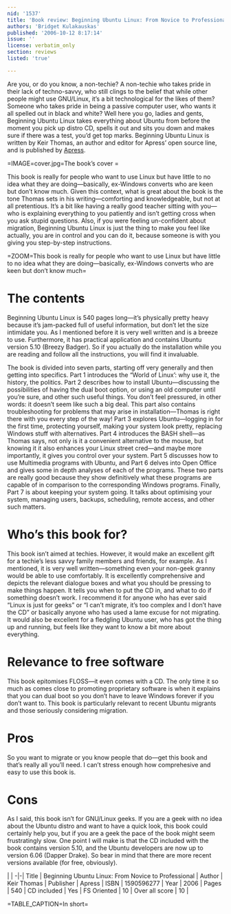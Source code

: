 ```yaml
---
nid: '1537'
title: 'Book review: Beginning Ubuntu Linux: From Novice to Professional <i>by Keir Thomas</i>'
authors: 'Bridget Kulakauskas'
published: '2006-10-12 8:17:14'
issue: ''
license: verbatim_only
section: reviews
listed: 'true'

---
```

Are you, or do you know, a non-techie? A non-techie who takes pride in their lack of techno-savvy, who still clings to the belief that while other people might use GNU/Linux, it’s a bit technological for the likes of them? Someone who takes pride in being a passive computer user, who wants it all spelled out in black and white? Well here you go, ladies and gents, Beginning Ubuntu Linux takes everything about Ubuntu from before the moment you pick up distro CD, spells it out and sits you down and makes sure if there was a test, you’d get top marks. Beginning Ubuntu Linux is written by Keir Thomas, an author and editor for Apress’ open source line, and is published by [Apress](http://www.apress.com/).


=IMAGE=cover.jpg=The book’s cover =

This book is really for people who want to use Linux but have little to no idea what they are doing—basically, ex-Windows converts who are keen but don’t know much. Given this context, what is great about the book is the tone Thomas sets in his writing—comforting and knowledgeable, but not at all pretentious. It’s a bit like having a really good teacher sitting with you—who is explaining everything to you patiently and isn’t getting cross when you ask stupid questions. Also, if you were feeling un-confident about migration, Beginning Ubuntu Linux is just the thing to make you feel like actually, you are in control and you can do it, because someone is with you giving you step-by-step instructions.


=ZOOM=This book is really for people who want to use Linux but have little to no idea what they are doing—basically, ex-Windows converts who are keen but don’t know much=


# The contents

Beginning Ubuntu Linux is 540 pages long—it’s physically pretty heavy because it’s jam-packed full of useful information, but don’t let the size intimidate you. As I mentioned before it is very well written and is a breeze to use. Furthermore, it has practical application and contains Ubuntu version 5.10 (Breezy Badger). So if you actually do the installation while you are reading and follow all the instructions, you will find it invaluable.

The book is divided into seven parts, starting off very generally and then getting into specifics. Part 1 introduces the “World of Linux’: why use it, the history, the politics. Part 2 describes how to install Ubuntu—discussing the possibilities of having the dual boot option, or using an old computer until you’re sure, and other such useful things. You don’t feel pressured, in other words: it doesn’t seem like such a big deal. This part also contains troubleshooting for problems that may arise in installation—Thomas is right there with you every step of the way! Part 3 explores Ubuntu—logging in for the first time, protecting yourself, making your system look pretty, replacing Windows stuff with alternatives. Part 4 introduces the BASH shell—as Thomas says, not only is it a convenient alternative to the mouse, but knowing it it also enhances your Linux street cred—and maybe more importantly, it gives you control over your system. Part 5 discusses how to use Multimedia programs with Ubuntu, and Part 6 delves into Open Office and gives some in depth analyses of each of the programs. These two parts are really good because they show definitively what these programs are capable of in comparison to the corresponding Windows programs. Finally, Part 7 is about keeping your system going. It talks about optimising your system, managing users, backups, scheduling, remote access, and other such matters.


# Who’s this book for?

This book isn’t aimed at techies. However, it would make an excellent gift for a techie’s less savvy family members and friends, for example. As I mentioned, it is very well written—something even your non-geek granny would be able to use comfortably. It is excellently comprehensive and depicts the relevant dialogue boxes and what you should be pressing to make things happen. It tells you when to put the CD in, and what to do if something doesn’t work. I recommend it for anyone who has ever said “Linux is just for geeks” or “I can’t migrate, it’s too complex and I don’t have the CD” or basically anyone who has used a lame excuse for not migrating. It would also be excellent for a fledgling Ubuntu user, who has got the thing up and running, but feels like they want to know a bit more about everything.


# Relevance to free software

This book epitomises FLOSS—it even comes with a CD. The only time it so much as comes close to promoting proprietary software is when it explains that you can dual boot so you don’t have to leave Windows forever if you don’t want to. This book is particularly relevant to recent Ubuntu migrants and those seriously considering migration. 


# Pros

So you want to migrate or you know people that do—get this book and that’s really all you’ll need. I can’t stress enough how comprehesive and easy to use this book is.


# Cons

As I said, this book isn’t for GNU/Linux geeks. If you are a geek with no idea about the Ubuntu distro and want to have a quick look, this book could certainly help you, but if you are a geek the pace of the book might seem frustratingly slow. One point I will make is that the CD included with the book contains version 5.10, and the Ubuntu developers are now up to version 6.06 (Dapper Drake). So bear in mind that there are more recent versions available (for free, obviously).


 | |
-|-|
Title | Beginning Ubuntu Linux: From Novice to Professional | 
Author | Keir Thomas | 
Publisher | Apress | 
ISBN | 1590596277 | 
Year | 2006 | 
Pages | 540 | 
CD included | Yes | 
FS Oriented | 10 | 
Over all score | 10 | 

=TABLE_CAPTION=In short=

